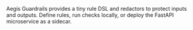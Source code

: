Aegis Guardrails provides a tiny rule DSL and redactors to protect inputs and outputs.
Define rules, run checks locally, or deploy the FastAPI microservice as a sidecar.

